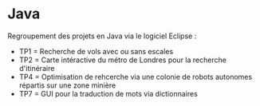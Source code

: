 # Java
Regroupement des projets en Java via le logiciel Eclipse :
- TP1 = Recherche de vols avec ou sans escales
- TP2 = Carte intéractive du métro de Londres pour la recherche d'itinéraire
- TP4 = Optimisation de rehcerche via une colonie de robots autonomes répartis sur une zone minière
- TP7 = GUI pour la traduction de mots via dictionnaires
